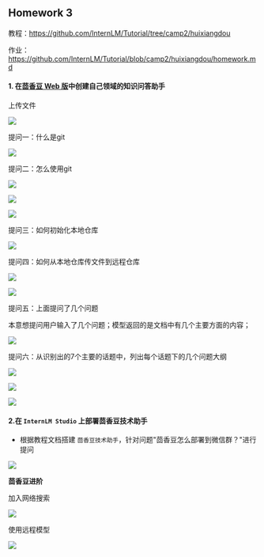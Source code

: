 ## Homework 3

教程：https://github.com/InternLM/Tutorial/tree/camp2/huixiangdou

作业：https://github.com/InternLM/Tutorial/blob/camp2/huixiangdou/homework.md

#### 1. 在[茴香豆 Web 版](https://openxlab.org.cn/apps/detail/tpoisonooo/huixiangdou-web)中创建自己领域的知识问答助手

上传文件

![](images/web1.png)

提问一：什么是git

![](images/web2.png)

提问二：怎么使用git

![](images/web3.png)

![](images/web4.png)

![](images/web5.png)

提问三：如何初始化本地仓库

![](images/web6.png)

提问四：如何从本地仓库传文件到远程仓库

![](images/web7.png)

![](images/web8.png)

提问五：上面提问了几个问题

本意想提问用户输入了几个问题；模型返回的是文档中有几个主要方面的内容；

![](images/web9.png)

提问六：从识别出的7个主要的话题中，列出每个话题下的几个问题大纲

![](images/web10.png)

![](images/web11.png)

![](images/web12.png)

#### 2.在 `InternLM Studio` 上部署茴香豆技术助手

- 根据教程文档搭建 `茴香豆技术助手`，针对问题"茴香豆怎么部署到微信群？"进行提问

![](images/怎么部署到微信群.png)

**茴香豆进阶**

加入网络搜索

![](images/api_key.png)

使用远程模型

![](images/远程模型.png)
